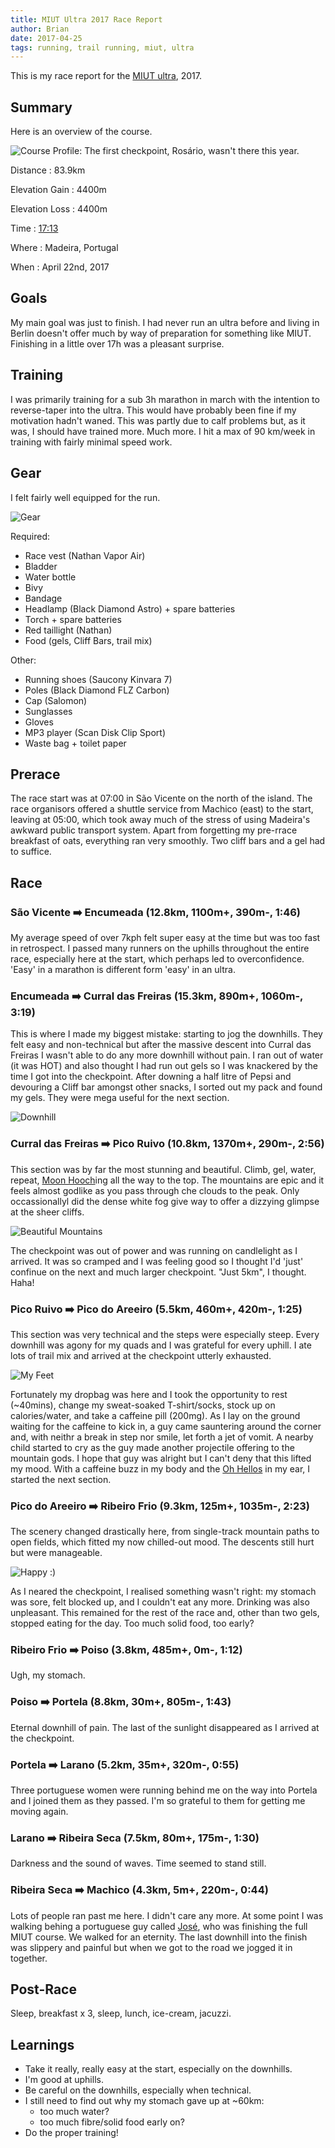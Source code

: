```yaml
---
title: MIUT Ultra 2017 Race Report
author: Brian
date: 2017-04-25
tags: running, trail running, miut, ultra
---
```


This is my race report for the [MIUT ultra](http://www.madeiraultratrail.com/en/the-event/ultra-course), 2017.

## Summary

Here is an overview of the course.

![Course Profile: The first checkpoint, Rosário, wasn't there this year.](../images/miut_ultra_2017_profile.png)

Distance 
:   83.9km

Elevation Gain 
:   4400m

Elevation Loss
:   4400m

Time
:   [17:13](https://madeiraultratrail.info/#/event/42/96/results/athlete/10226/24697?embed)

Where
:   Madeira, Portugal

When
:   April 22nd, 2017

## Goals

My main goal was just to finish. I had never run an ultra before and living in Berlin doesn't offer much by way of preparation for something like MIUT. Finishing in a little over 17h was a pleasant surprise.

## Training

I was primarily training for a sub 3h marathon in march with the intention to reverse-taper into the ultra. This would have probably been fine if my motivation hadn't waned.  This was partly due to calf problems but, as it was, I should have trained more.  Much more. I hit a max of 90 km/week in training with fairly minimal speed work.

## Gear

I felt fairly well equipped for the run.

![Gear](../images/miut_ultra_2017_gear.jpg)

Required:

* Race vest (Nathan Vapor Air)
* Bladder
* Water bottle
* Bivy
* Bandage
* Headlamp (Black Diamond Astro) + spare batteries
* Torch + spare batteries
* Red taillight (Nathan)
* Food (gels, Cliff Bars, trail mix)

Other:

* Running shoes (Saucony Kinvara 7)
* Poles (Black Diamond FLZ Carbon)
* Cap (Salomon)
* Sunglasses
* Gloves
* MP3 player (Scan Disk Clip Sport)
* Waste bag + toilet paper

## Prerace

The race start was at 07:00 in São Vicente on the north of the island.  The race organisors offered a shuttle service from Machico (east) to the start, leaving at 05:00, which took away much of the stress of using Madeira's awkward public transport system.  Apart from forgetting my pre-rrace breakfast of oats, everything ran very smoothly.  Two cliff bars and a gel had to suffice.

## Race

### São Vicente ➡️ Encumeada (12.8km, 1100m+, 390m-, 1:46)

My average speed of over 7kph felt super easy at the time but was too fast in retrospect. I passed many runners on the uphills throughout the entire race, especially here at the start, which perhaps led to overconfidence.  'Easy' in a marathon is different form 'easy' in an ultra.

### Encumeada ➡️ Curral das Freiras (15.3km, 890m+, 1060m-, 3:19)

This is where I made my biggest mistake: starting to jog the downhills.  They felt easy and non-technical but after the massive descent into Curral das Freiras I wasn't able to do any more downhill without pain. I ran out of water (it was HOT) and also thought I had run out gels so I was knackered by the time I got into the checkpoint.  After downing a half litre of Pepsi and devouring a Cliff bar amongst other snacks, I sorted out my pack and found my gels. They were mega useful for the next section.

![Downhill](../images/miut_ultra_2017_downhill.jpg)

### Curral das Freiras ➡️ Pico Ruivo (10.8km, 1370m+, 290m-, 2:56)

This section was by far the most stunning and beautiful. Climb, gel, water, repeat, [Moon Hooch](https://www.youtube.com/watch?v=wwBhxBBa7tE)ing all the way to the top. The mountains are epic and it feels almost godlike as you pass through che clouds to the peak. Only occassionallyl did the dense white fog give way to offer a dizzying glimpse at the sheer cliffs.

![Beautiful Mountains](../images/miut_ultra_2017_mordor.jpg)

The checkpoint was out of power and was running on candlelight as I arrived.  It was so cramped and I was feeling good so I thought I'd 'just' confinue on the next and much larger checkpoint.  "Just 5km", I thought.  Haha!

### Pico Ruivo ➡️ Pico do Areeiro (5.5km, 460m+, 420m-, 1:25)

This section was very technical and the steps were especially steep. Every downhill was agony for my quads and I was grateful for every uphill. I ate lots of trail mix and arrived at the checkpoint utterly exhausted.

![My Feet](../images/miut_ultra_2017_feet.jpg)

Fortunately my dropbag was here and I took the opportunity to rest (~40mins), change my sweat-soaked T-shirt/socks, stock up on calories/water, and take a caffeine pill (200mg). As I lay on the ground waiting for the caffeine to kick in, a guy came sauntering around the corner and, with neithr a break in step nor smile, let forth a jet of vomit. A nearby child started to cry as the guy made another projectile offering to the mountain gods. I hope that guy was alright but I can't deny that this lifted my mood. With a caffeine buzz in my body and the [Oh Hellos](https://www.youtube.com/watch?v=rwvCEWWWt7Q) in my ear, I started the next section.

### Pico do Areeiro ➡️ Ribeiro Frio (9.3km, 125m+, 1035m-, 2:23)

The scenery changed drastically here, from single-track mountain paths to open fields, which fitted my now chilled-out mood. The descents still hurt but were manageable. 

![Happy :)](../images/miut_ultra_2017_happy.jpg)

As I neared the checkpoint, I realised something wasn't right: my stomach was sore, felt blocked up, and I couldn't eat any more.  Drinking was also unpleasant.  This remained for the rest of the race and, other than two gels, stopped eating for the day. Too much solid food, too early?

### Ribeiro Frio ➡️ Poiso (3.8km, 485m+, 0m-, 1:12)

Ugh, my stomach.

### Poiso ➡️ Portela (8.8km, 30m+, 805m-, 1:43)

Eternal downhill of pain. The last of the sunlight disappeared as I arrived at the checkpoint.

### Portela ➡️ Larano (5.2km, 35m+, 320m-, 0:55)

Three portuguese women were running behind me on the way into Portela and I joined them as they passed.  I'm so grateful to them for getting me moving again.

### Larano ➡️ Ribeira Seca (7.5km, 80m+, 175m-, 1:30)

Darkness and the sound of waves. Time seemed to stand still.

### Ribeira Seca ➡️ Machico (4.3km, 5m+, 220m-, 0:44)

Lots of people ran past me here.  I didn't care any more.  At some point I was walking behing a portuguese guy called [José](https://madeiraultratrail.info/#/event/42/95/results/athlete/10053/24024), who was finishing the full MIUT course.  We walked for an eternity.
The last downhill into the finish was slippery and painful but when we got to the road we jogged it in together.

## Post-Race

Sleep, breakfast x 3, sleep, lunch, ice-cream, jacuzzi.

## Learnings

* Take it really, really easy at the start, especially on the downhills.
* I'm good at uphills.
* Be careful on the downhills, especially when technical.
* I still need to find out why my stomach gave up at ~60km:
    * too much water?
    * too much fibre/solid food early on?
* Do the proper training!

